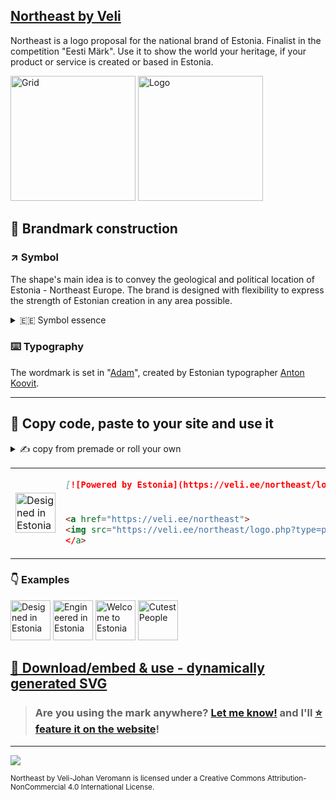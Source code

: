 ## [Northeast by Veli](http://veli.ee/northeast/)
Northeast is a logo proposal for the national brand of Estonia. Finalist in the competition "Eesti Märk". Use it to show the world your heritage, if your product or service is created or based in Estonia. 


<a href="https://veli.ee/northeast"><img src="https://veli.ee/northeast/img/grid.svg?2" height="200" alt="Grid"></a>
<a href="https://veli.ee/northeast"><img src="https://veli.ee/northeast/logo.php?type=githubiest&c1=808080" height="200" alt="Logo"></a>

## 📐 Brandmark construction
### ↗️ Symbol
The shape's main idea is to convey the geological and political location of Estonia - Northeast Europe.
The brand is designed with flexibility to express the strength of Estonian creation in any area possible. 

<details>
  <summary>🇪🇪 Symbol essence</summary>

* ↗️ Northeast location
* 🧭 Cardinal points
* 🏵️ Cornflower
* 🛞 Sun wheel
* 🏵 National motif
* 🏵 Snowflake
* 🕂 Nordic Cross
* 🌀 Movement / Engergy
* 🧿 Centered
* 🎯 Focus
* ▪ IT / click
* ▪ Pixel / digital
* 👆 Cursor
* 👾 Etno / seto
* 𓏢 Jews' harp
* 🌸 Brooch
* #️⃣ #hashtag
* 🌱 Modern / Startup
* 🪡 Cross-stich
* 🌾 Grain
  
</details>

### ⌨️ Typography
The wordmark is set in "[Adam](https://www.fatype.com/typefaces/adam)", created by Estonian typographer [Anton Koovit](http://www.korkork.com). 

---

## 🤝 Copy code, paste to your site and use it



<details>
  <summary>✍ copy from premade or roll your own</summary>

*** 
  
You can use your own `type=""` value, using `%20` or `+` for space 

### HTML

```html
<a href="https://veli.ee/northeast"><img src="https://veli.ee/northeast/logo.php?type=designed+in" alt="Designed in Estonia"></a>  
```
```html
<a href="https://veli.ee/northeast"><img src="https://veli.ee/northeast/logo.php?type=engineered+in" alt="Engineered in Estonia"></a>  
```
```html
<a href="https://veli.ee/northeast"><img src="https://veli.ee/northeast/logo.php?type=welcome+to" alt="Welcome to Estonia"></a>  
```
```html
<a href="https://veli.ee/northeast"><img src="https://veli.ee/northeast/logo.php?type=cutest+people" alt="Cutest People"></a>  
```  

### markdown
  
```markdown
[![Northeast](http://veli.ee/northeast/logo.php?type=cutest+people)](https://github.com/velijv/northeast)
```
  
</details>

<table>
  <tr>
<td rowspan="2">
<a href="http://veli.ee/northeast"><img src="http://veli.ee/northeast/logo.php?type=powered+by&c1=808080" alt="Designed in Estonia" height="64"></a>
</td>
    <td>

```markdown
[![Powered by Estonia](https://veli.ee/northeast/logo.php?type=powered+by)](https://github.com/velijv/northeast)
```  

  </td>
  </tr>
  <tr>
    <td>

```html
<a href="https://veli.ee/northeast">
<img src="https://veli.ee/northeast/logo.php?type=powered+by" alt="Powered by Estonia"
</a>  
```

  </td>
  </tr>
</table>

### 👇 Examples

<a href="https://veli.ee/northeast"><img src="https://veli.ee/northeast/logo.php?type=designed+in&c1=808080" alt="Designed in Estonia" height="64"></a>
<a href="https://veli.ee/northeast"><img src="https://veli.ee/northeast/logo.php?type=engineered+in&c1=808080" alt="Engineered in Estonia" height="64"></a>
<a href="https://veli.ee/northeast"><img src="https://veli.ee/northeast/logo.php?type=welcome+to&c1=808080" alt="Welcome to Estonia" height="64"></a>
<a href="https://veli.ee/northeast"><img src="https://veli.ee/northeast/logo.php?type=cutest+people&c1=808080" alt="Cutest People" height="64"></a>


## [💾 Download/embed & use - dynamically generated SVG](https://veli.ee/northeast) 
> ### Are you using the mark anywhere? [Let me know!](mailto:northeast@veli.ee) and I'll [⭐ feature it on the website](https://veli.ee/northeast#featured)!

---

<img src="https://repository-images.githubusercontent.com/53682767/e402310d-0f99-4f4b-800b-50920da63f14">

<sub>Northeast by Veli-Johan Veromann is licensed under a Creative Commons Attribution-NonCommercial 4.0 International License. </sub>

